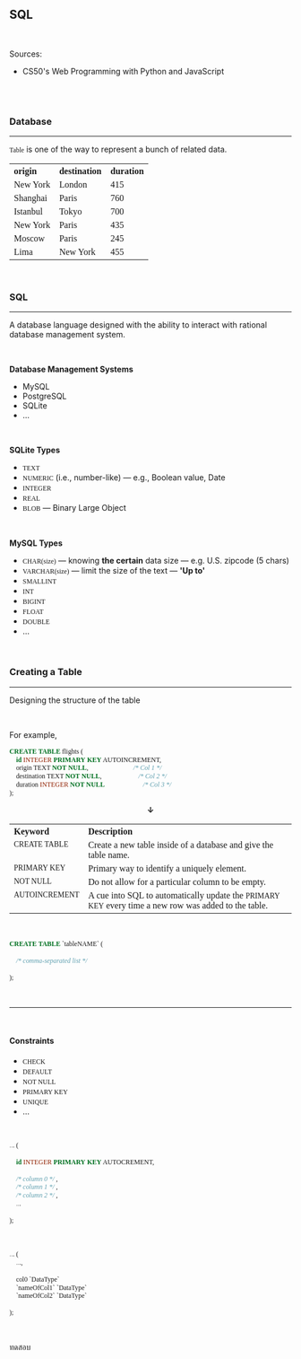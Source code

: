 <head>
    <link rel="stylesheet" href="https://fonts.googleapis.com/css?family=Ubuntu">
</head>

<style>
    .flowchart-arrow {
        text-align: center;
        font-weight: bold;
    }

    h1, h2, h3, h4, p, li {
        font-family: Ubuntu, Inter, "Noto Sans Thai Looped";
    }

    code {
        font-family: "Ubuntu Mono", Menlo;
    }

    th, tr {
        font-family: Ubuntu;
        text-align: left;
        vertical-align: top;
    }
</style>

## **SQL**

<br>

[//]: <> (html: breadcrumb here)

Sources:
- CS50's Web Programming with Python and JavaScript

<br>
<br>

### **Database**

----

`Table` is one of the way to represent a bunch of related data.

<table>
    <tr>
        <th>origin</th>
        <th>destination</th>
        <th>duration</th>
    </tr>
    <tr>
        <td>New York</td>
        <td>London</td>
        <td>415</td>
    </tr>
    <tr>
        <td>Shanghai</td>
        <td>Paris</td>
        <td>760</td>
    </tr>
    <tr>
        <td>Istanbul</td>
        <td>Tokyo</td>
        <td>700</td>
    </tr>
    <tr>
        <td>New York</td>
        <td>Paris</td>
        <td>435</td>
    </tr>
    <tr>
        <td>Moscow</td>
        <td>Paris</td>
        <td>245</td>
    </tr>
    <tr>
        <td>Lima</td>
        <td>New York</td>
        <td>455</td>
    </tr>
</table>

<br>

### **SQL**

----

A database language designed with the ability to interact with rational database management system.

<br>

**Database Management Systems**

- MySQL
- PostgreSQL
- SQLite
- ...

<br>

**SQLite Types**

- `TEXT`
- `NUMERIC` (i.e., number-like) &#8212; e.g., Boolean value, Date
- `INTEGER`
- `REAL`
- `BLOB` &#8212; Binary Large Object

<br>

**MySQL Types**

- `CHAR(size)` &#8212; knowing **the certain** data size &#8212; e.g. U.S. zipcode (5 chars)
- `VARCHAR(size)` &#8212; limit the size of the text &#8212; **'Up to'**
- `SMALLINT`
- `INT`
- `BIGINT`
- `FLOAT`
- `DOUBLE`
- ...

<br>

### **Creating a Table**

----

Designing the structure of the table

<br>

For example,

```sql
CREATE TABLE flights (
    id INTEGER PRIMARY KEY AUTOINCREMENT,
    origin TEXT NOT NULL,                           /* Col 1 */
    destination TEXT NOT NULL,                      /* Col 2 */
    duration INTEGER NOT NULL                       /* Col 3 */
);
```

<div class="flowchart-arrow">&#8595;</div>

<table>
    <tr>
        <th>Keyword</th>
        <th>Description</th>
    </tr>
    <tr>
        <td><code>CREATE TABLE</code></td>
        <td>Create a new table inside of a database and give the table name.</td>
    </tr>
    <tr>
        <td><code>PRIMARY KEY</code></td>
        <td>Primary way to identify a uniquely element.</td>
    </tr>
    <tr>
        <td><code>NOT NULL</code></td>
        <td>Do not allow for a particular column to be empty.</td>
    </tr>
    <tr>
        <td><code>AUTOINCREMENT</code></td>
        <td>A cue into SQL to automatically update the <code>PRIMARY KEY</code> every time a new row was added to the table.</td>
    </tr>
</table>

<br>

```sql
CREATE TABLE `tableNAME` (

    /* comma-separated list */

);
```

<br>

----

<br>

#### **Constraints**

- `CHECK`
- `DEFAULT`
- `NOT NULL`
- `PRIMARY KEY`
- `UNIQUE`
- ...

<br>

```sql
... (

    id INTEGER PRIMARY KEY AUTOCREMENT,

    /* column 0 */ ,
    /* column 1 */ ,
    /* column 2 */ ,
    ...

);
```

<br>

```sql
... (
    ...,

    col0 `DataType`
    `nameOfCol1` `DataType`
    `nameOfCol2` `DataType`

);
```

<br>

<p>ทดสอบ</p>